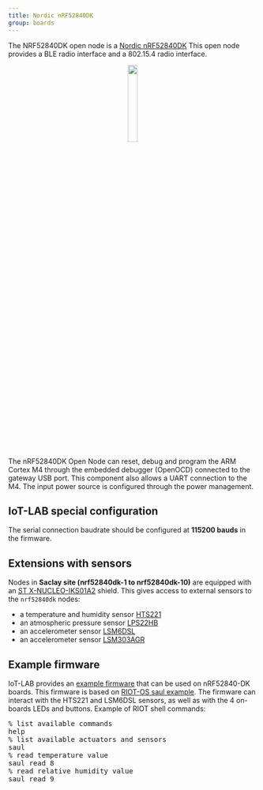 ```yaml
---
title: Nordic nRF52840DK
group: boards
---
```


The NRF52840DK open node is a [Nordic nRF52840DK](http://infocenter.nordicsemi.com/pdf/nRF52840_DK_User_Guide_v1.2.pdf)
This open node provides a BLE radio interface and a 802.15.4 radio interface.

<div style="text-align:center">
<img src="https://www.nordicsemi.com/-/media/Images/Products/DevKits/nRF52-Series/nRF52840-DK/nRF52840-DK.png" style="width:20%;"/>
</div>

The nRF52840DK Open Node can reset, debug and program the ARM Cortex M4 through
the embedded debugger (OpenOCD) connected to the gateway USB port. This
component also allows a UART connection to the M4. The input power source is
configured through the power management.

## IoT-LAB special configuration

The serial connection baudrate should be configured at **115200 bauds** in the
firmware.

## Extensions with sensors

Nodes in **Saclay site (nrf52840dk-1 to nrf52840dk-10)** are equipped with an
[ST X-NUCLEO-IKS01A2](https://www.st.com/en/ecosystems/x-nucleo-iks01a2.html)
shield.
This gives access to external sensors to the `nrf52840dk` nodes:
  * a temperature and humidity sensor
    [HTS221](https://www.st.com/resource/en/datasheet/hts221.pdf)
  * an atmospheric pressure sensor
    [LPS22HB](https://www.st.com/resource/en/datasheet/dm00140895.pdf)
  * an accelerometer sensor
    [LSM6DSL](https://www.st.com/resource/en/datasheet/lsm6dsl.pdf)
  * an accelerometer sensor
    [LSM303AGR](https://www.st.com/resource/en/datasheet/lsm303agr.pdf)

## Example firmware

IoT-LAB provides an [example firmware](https://raw.githubusercontent.com/wiki/iot-lab/iot-lab/firmwares/custom/nrf52840dk-saul.elf)
that can be used on nRF52840-DK boards.
This firmware is based on [RIOT-OS saul example](https://github.com/RIOT-OS/RIOT/tree/master/examples/saul).
The firmware can interact with the HTS221 and LSM6DSL sensors, as well as with
the 4 on-boards LEDs and buttons.
Example of RIOT shell commands:
<pre>
% list available commands
help
% list available actuators and sensors
saul
% read temperature value
saul read 8
% read relative humidity value
saul read 9
</pre>


